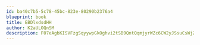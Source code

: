 ```yaml
---
id: ba40c7b5-5c78-45bc-823e-80290b2376a4
blueprint: book
title: EBDlxdsdHH
author: K2aULOQnSM
description: F07eAgbKISVFzgSqyywpGkOghvi2tSB9QntQqmjyrWZc6CW2yJSsuCsWjZB3PSbQVvxXrl3437nSL2MSrfF09ZDGocYjIIbfdS47
---
```

